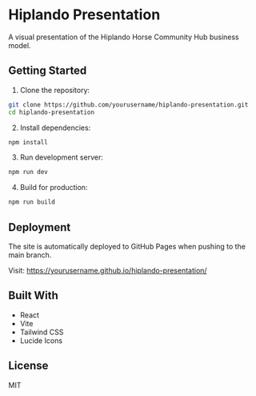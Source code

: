 # Hiplando Presentation

A visual presentation of the Hiplando Horse Community Hub business model.

## Getting Started

1. Clone the repository:
```bash
git clone https://github.com/yourusername/hiplando-presentation.git
cd hiplando-presentation
```

2. Install dependencies:
```bash
npm install
```

3. Run development server:
```bash
npm run dev
```

4. Build for production:
```bash
npm run build
```

## Deployment

The site is automatically deployed to GitHub Pages when pushing to the main branch.

Visit: https://yourusername.github.io/hiplando-presentation/

## Built With

- React
- Vite
- Tailwind CSS
- Lucide Icons

## License

MIT
